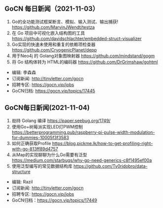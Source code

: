 ## GoCN 每日新闻（2021-11-03）

1. Go的全功能测试框架断言、模拟、输入测试、输出捕获! https://github.com/MarvinJWendt/testza
2. 在 Go 项目中可视化嵌入结构图的工具 https://github.com/davidschlachter/embedded-struct-visualizer
3. Go实现的快速未使用和重复的依赖项检查器 https://github.com/CryogenicPlanet/depp
4. 用于Neo4j 的 Golang对象图映射器 https://github.com/mindstand/gogm
5. 将 Go 结构体转为 HTML的编码器 https://github.com/DrGrimshaw/gohtml

* 编辑: 李森森
* 订阅新闻: http://tinyletter.com/gocn
* 招聘专区: https://gocn.vip/jobs
* GoCN归档: https://gocn.vip/topics/17445


## GoCN每日新闻(2021-11-04)

1. 劫持 Golang 编译 https://paper.seebug.org/1749/
2. 使用Go+树莓派实现LED灯PWM控制 https://betterprogramming.pub/raspberry-pi-pulse-width-modulation-for-dummies-10005f3f3583
3. 如何正确获取Profile https://blog.pickme.lk/how-to-get-profiling-right-with-go-813ff89d4757
4. 从Map的实现聊聊为什么Go需要有泛型 https://medium.com/starbugs/why-go-need-generics-c8f1495ef00a
5. 使用泛型编写的常见数据结构库 https://github.com/Tv0ridobro/data-structure

* 编辑: Razil
* 订阅新闻: http://tinyletter.com/gocn
* 招聘专区: https://gocn.vip/jobs 
* GoCN归档：https://gocn.vip/topics/17449 
